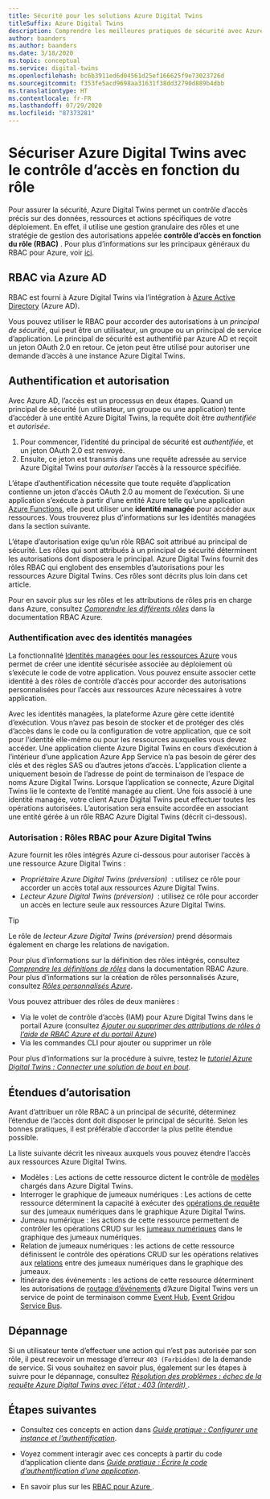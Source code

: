 ```yaml
---
title: Sécurité pour les solutions Azure Digital Twins
titleSuffix: Azure Digital Twins
description: Comprendre les meilleures pratiques de sécurité avec Azure Digital Twins.
author: baanders
ms.author: baanders
ms.date: 3/18/2020
ms.topic: conceptual
ms.service: digital-twins
ms.openlocfilehash: bc6b3911ed6d04561d25ef166625f9e73023726d
ms.sourcegitcommit: f353fe5acd9698aa31631f38dd32790d889b4dbb
ms.translationtype: HT
ms.contentlocale: fr-FR
ms.lasthandoff: 07/29/2020
ms.locfileid: "87373281"
---
```

# <a name="secure-azure-digital-twins-with-role-based-access-control"></a>Sécuriser Azure Digital Twins avec le contrôle d’accès en fonction du rôle

Pour assurer la sécurité, Azure Digital Twins permet un contrôle d’accès précis sur des données, ressources et actions spécifiques de votre déploiement. En effet, il utilise une gestion granulaire des rôles et une stratégie de gestion des autorisations appelée **contrôle d’accès en fonction du rôle (RBAC)** . Pour plus d’informations sur les principaux généraux du RBAC pour Azure, voir [ici](../role-based-access-control/overview.md).

## <a name="rbac-through-azure-ad"></a>RBAC via Azure AD

RBAC est fourni à Azure Digital Twins via l’intégration à [Azure Active Directory](../active-directory/fundamentals/active-directory-whatis.md) (Azure AD).

Vous pouvez utiliser le RBAC pour accorder des autorisations à un *principal de sécurité*, qui peut être un utilisateur, un groupe ou un principal de service d’application. Le principal de sécurité est authentifié par Azure AD et reçoit un jeton OAuth 2.0 en retour. Ce jeton peut être utilisé pour autoriser une demande d’accès à une instance Azure Digital Twins.

## <a name="authentication-and-authorization"></a>Authentification et autorisation

Avec Azure AD, l’accès est un processus en deux étapes. Quand un principal de sécurité (un utilisateur, un groupe ou une application) tente d’accéder à une entité Azure Digital Twins, la requête doit être *authentifiée* et *autorisée*. 

1. Pour commencer, l’identité du principal de sécurité est *authentifiée*, et un jeton OAuth 2.0 est renvoyé.
2. Ensuite, ce jeton est transmis dans une requête adressée au service Azure Digital Twins pour *autoriser* l’accès à la ressource spécifiée.

L’étape d’authentification nécessite que toute requête d’application contienne un jeton d’accès OAuth 2.0 au moment de l’exécution. Si une application s’exécute à partir d’une entité Azure telle qu’une application [Azure Functions](../azure-functions/functions-overview.md), elle peut utiliser une **identité managée** pour accéder aux ressources. Vous trouverez plus d'informations sur les identités managées dans la section suivante.

L’étape d’autorisation exige qu’un rôle RBAC soit attribué au principal de sécurité. Les rôles qui sont attribués à un principal de sécurité déterminent les autorisations dont disposera le principal. Azure Digital Twins fournit des rôles RBAC qui englobent des ensembles d’autorisations pour les ressources Azure Digital Twins. Ces rôles sont décrits plus loin dans cet article.

Pour en savoir plus sur les rôles et les attributions de rôles pris en charge dans Azure, consultez [*Comprendre les différents rôles*](../role-based-access-control/rbac-and-directory-admin-roles.md) dans la documentation RBAC Azure.

### <a name="authentication-with-managed-identities"></a>Authentification avec des identités managées

La fonctionnalité [Identités managées pour les ressources Azure](../active-directory/managed-identities-azure-resources/overview.md) vous permet de créer une identité sécurisée associée au déploiement où s’exécute le code de votre application. Vous pouvez ensuite associer cette identité à des rôles de contrôle d’accès pour accorder des autorisations personnalisées pour l’accès aux ressources Azure nécessaires à votre application.

Avec les identités managées, la plateforme Azure gère cette identité d’exécution. Vous n’avez pas besoin de stocker et de protéger des clés d’accès dans le code ou la configuration de votre application, que ce soit pour l’identité elle-même ou pour les ressources auxquelles vous devez accéder. Une application cliente Azure Digital Twins en cours d’exécution à l’intérieur d’une application Azure App Service n’a pas besoin de gérer des clés et des règles SAS ou d’autres jetons d’accès. L’application cliente a uniquement besoin de l’adresse de point de terminaison de l’espace de noms Azure Digital Twins. Lorsque l’application se connecte, Azure Digital Twins lie le contexte de l’entité managée au client. Une fois associé à une identité managée, votre client Azure Digital Twins peut effectuer toutes les opérations autorisées. L’autorisation sera ensuite accordée en associant une entité gérée à un rôle RBAC Azure Digital Twins (décrit ci-dessous).

### <a name="authorization-rbac-roles-for-azure-digital-twins"></a>Autorisation : Rôles RBAC pour Azure Digital Twins

Azure fournit les rôles intégrés Azure ci-dessous pour autoriser l’accès à une ressource Azure Digital Twins :
* *Propriétaire Azure Digital Twins (préversion)*  : utilisez ce rôle pour accorder un accès total aux ressources Azure Digital Twins.
* *Lecteur Azure Digital Twins (préversion)*  : utilisez ce rôle pour accorder un accès en lecture seule aux ressources Azure Digital Twins.

> [!TIP]
> Le rôle de *lecteur Azure Digital Twins (préversion)* prend désormais également en charge les relations de navigation.

Pour plus d’informations sur la définition des rôles intégrés, consultez [*Comprendre les définitions de rôles*](../role-based-access-control/role-definitions.md) dans la documentation RBAC Azure. Pour plus d’informations sur la création de rôles personnalisés Azure, consultez [*Rôles personnalisés Azure*](../role-based-access-control/custom-roles.md).

Vous pouvez attribuer des rôles de deux manières :
* Via le volet de contrôle d’accès (IAM) pour Azure Digital Twins dans le portail Azure (consultez [*Ajouter ou supprimer des attributions de rôles à l’aide de RBAC Azure et du portail Azure*](../role-based-access-control/role-assignments-portal.md))
* Via les commandes CLI pour ajouter ou supprimer un rôle

Pour plus d’informations sur la procédure à suivre, testez le [*tutoriel Azure Digital Twins : Connecter une solution de bout en bout*](tutorial-end-to-end.md).

## <a name="permission-scopes"></a>Étendues d’autorisation

Avant d’attribuer un rôle RBAC à un principal de sécurité, déterminez l’étendue de l’accès dont doit disposer le principal de sécurité. Selon les bonnes pratiques, il est préférable d’accorder la plus petite étendue possible.

La liste suivante décrit les niveaux auxquels vous pouvez étendre l’accès aux ressources Azure Digital Twins.
* Modèles : Les actions de cette ressource dictent le contrôle de [modèles](concepts-models.md) chargés dans Azure Digital Twins.
* Interroger le graphique de jumeaux numériques : Les actions de cette ressource déterminent la capacité à exécuter des [opérations de requête](concepts-query-language.md) sur des jumeaux numériques dans le graphique Azure Digital Twins.
* Jumeau numérique : les actions de cette ressource permettent de contrôler les opérations CRUD sur les [jumeaux numériques](concepts-twins-graph.md) dans le graphique des jumeaux numériques.
* Relation de jumeaux numériques : les actions de cette ressource définissent le contrôle des opérations CRUD sur les opérations relatives aux [relations](concepts-twins-graph.md) entre des jumeaux numériques dans le graphique des jumeaux.
* Itinéraire des événements : les actions de cette ressource déterminent les autorisations de [routage d’événements](concepts-route-events.md) d’Azure Digital Twins vers un service de point de terminaison comme [Event Hub](../event-hubs/event-hubs-about.md), [Event Grid](../event-grid/overview.md)ou [Service Bus](../service-bus-messaging/service-bus-messaging-overview.md).

## <a name="troubleshooting"></a>Dépannage

Si un utilisateur tente d’effectuer une action qui n’est pas autorisée par son rôle, il peut recevoir un message d’erreur `403 (Forbidden)` de la demande de service. Si vous souhaitez en savoir plus, également sur les étapes à suivre pour le dépannage, consultez [*Résolution des problèmes : échec de la requête Azure Digital Twins avec l’état : 403 (Interdit)* ](troubleshoot-error-403.md).

## <a name="next-steps"></a>Étapes suivantes

* Consultez ces concepts en action dans [*Guide pratique : Configurer une instance et l’authentification*](how-to-set-up-instance-scripted.md).

* Voyez comment interagir avec ces concepts à partir du code d’application cliente dans [*Guide pratique : Écrire le code d’authentification d’une application*](how-to-authenticate-client.md).

* En savoir plus sur les [RBAC pour Azure ](../role-based-access-control/overview.md).
